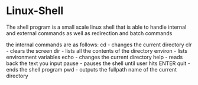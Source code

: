 # Linux-Shell

The shell program is a small scale linux shell 
that is able to handle internal and external commands
as well as redirection and batch commands

the internal commands are as follows:
cd <directory> - changes the current directory
clr  - clears the screen
dir <directory> - lists all the contents of the directory
environ - lists environment variables
echo <directory> - changes the current directory
help <text> - reads back the text you input
pause - pauses the shell until user hits ENTER
quit - ends the shell program
pwd - outputs the fullpath name of the current directory


